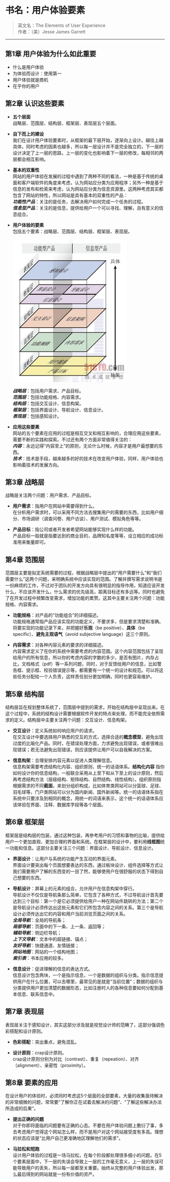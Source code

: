 # 书名：用户体验要素
> 英文名：The Elements of User Experience   
作者：（美）Jesse James Garrett

***

## 第1章 用户体验为什么如此重要  
  - 什么是用户体验
  - 为体验而设计：使用第一
  - 用户体验就是商机
  - 在乎你的用户

## 第2章 认识这些要素
  -  **五个层面**  
    战略层、范围层、结构层、框架层、表现层五个层面。  

  - **自下而上的建设**  
    我们在设计用户体验要素时，从框架的最下层开始，逐渐向上设计。越往上越具体，同时考虑的因素也越多，所以每一层设计并不是完全独立的，下一层的设计决定了上一层的思路，上一层的变化也影响着下一层的修改，每相邻的两层都会相互影响。  

  - **基本的双重性**  
    网站的用户体验在发展的过程中遇到了两种不同的看法，一种是基于传统的桌面和客户端软件的角度来考虑，认为网站应分类为应用程序；另外一种是基于信息的发布和检索来考虑，认为网站应分类为信息资源里。这两种考虑其实都包含了网站的特性，所以网站是具有基本的双重性的产品：  
    ***功能性产品***：关注的是任务，去解决用户如何完成一个任务的过程。  
    ***信息型产品***：关注的是信息，提供给用户一个可以寻找、理解，且有意义的信息组合。  

  - **用户体验的要素**  
    包括五个要素：战略层、范围层、结构层、框架层、表现层。  

    ![用户体验五个要素](./figures/095537811.jpg)  

    ***战略层***：包括用户需求、产品目标。  
    ***范围层***：包括功能规格、内容需求。  
    ***结构层***：包括交互设计、信息构架。  
    ***框架层***：包括界面设计、导航设计、信息设计。  
    ***表现层***：包括感知设计。  

  - **应用这些要素**  
    网站的五个要素在应用的过程是相互交叉和相互影响的，合理应用这些要素，需要不断的实践和探索。不过还有两个方面非常值得关注的：  
    ***内容***：永远记得“内容至上”的原则，无论什么时候，内容才是用户最想要的东西。  
    ***技术***：技术是手段，越来越多的好的技术在改变用户体验，同样，用户体验也影响着技术的发展方向。

## 第3章 战略层
  战略层关注两个问题：用户需求、产品目标。  
  - **用户需求**：指用户在网站中需要得到什么。  
      在分析用户需求时，可以采用不同方法去搜集用户的需要的东西，比如用户细分、市场调研（调查问卷、用户访谈）、用户测试、模拟角色等等。  

  - **产品目标**：指公司或者开发者希望网站能够实现什么样的功能。  
    产品目标一般就是指要达到的商业目的，品牌知名度等等，设立相应的成功标准用来衡量即可。


## 第4章 范围层  
  范围层主要是拟定系统需要的过程，根据战略层中提出的“用户需要什么”和“我们需要什么”这两个问题，来明确系统中应该实现的范围。了解并撰写需求说明书是一份麻烦的工作，不过对于团队的开发方向具有很明显的指导作用，知道应该开发什么，不应该开发什么，什么需求的优先级高，距离目标还有多远等。同时也避免了在开发过程中频繁改变需求，增加功能的累赘。这其中主要关注两个问题：功能规格、内容需求。  

  - **功能规格**：对产品的“功能组合”的详细描述。  
    功能规格通常指产品应该实现的功能定义，不要求多，但是要求清楚和准确。将要实现的功能记录下来，并把握好**乐观**（be positive）、**具体**（be specific）、**避免主观语气**（avoid subjective language）这三个原则。  

  - **内容需求**：对各种内容元素的要求的详细描述。  
    内容需求定义了在你的系统中需要考虑的内容范围。这个内容范围包括了呈现给用户的所有信息，所以你的考虑内容的字数的多少，是否有图片，内存占比，文档格式（pdf）等一系列问题，同时，对于反馈给用户的信息，比如警告框、提示框、校验错误提示等，都需要有一个统一的设计和规范。可以将这些任务分配给一个人负责，这样责任划分更加明确，同时也更容易维护。

## 第5章 结构层  
  结构层旨在规划整体系统了，范围层中提到的需求，开始在结构层中呈现出来。在这个过程中，系统的结构设计需要根据软件开发的特点来处理，而不能完全依照需求的定义。结构层中主要关注两个问题：交互设计、信息构架。  

  - **交互设计**：定义系统如何响应用户的请求。  
    在交互设计中要选择用户熟悉的交互的方式，选择合适的**概念模型**，避免出现过度的比喻化产品。同时，在错误处理方面，力求避免出现错误，或者很难出现错误；若无法避免出现错误，则应该提供让用户可以自我解决的方案。  

  - **信息构架**：合理安排内容元素以促进人类理解信息。  
    信息构架需要考虑结构化内容、组织原则、统一的话语体系。**结构化内容** 指你如何设计你的信息结构，一般联合采用从上至下和从下至上的设计原则，然后再考虑结构方法（层级结构、矩阵结构、自然结构、线性结构）。组织原则指根据需求的不同**截面**，来划分组织构成，比如体育类网站可以分篮球、足球、羽毛球等，门户类网站可以分为国内新闻、国外新闻等。统一的话语体系指在系统中只要涉及到相同的概念，用统一的词语来表示，这个统一的话语体系应该体验在界面、注释、数据库字段等各个层面。

## 第6章 框架层
  框架层是结构层的包装，通过这种包装，再参考用户的习惯和事物的比喻，提供给用户一个更加直观、更加合理的界面和系统。在框架层的设计中，要利用**线框图**统一功能和信息。这部分主要关注三个问题：界面设计、导航设计、信息设计。  

  - **界面设计**：让用户与系统的功能产生互动的界面元素。  
    界面设计要突出每个页面想要表达的东西，通过板块设计、组件选择等方式让我们需要用户了解的东西变的一目了然，能够使用户在很舒服的状态下得到自己想要的东西。

  - **导航设计**：屏幕上的元素的组合，允许用户在信息构架中穿行。  
    导航设计不仅仅是导航条那么简单，它包含了各种方式，不过导航设计首先要达到三个目标：第一个是它必须提供给用户一种在网站件跳转的方法；第二个是导航设计必须传达出这些元素和它们所包含内容之间的关系。第三个是导航设计必须传达出它的内容和用户当前浏览页面之间的关系。  
    ***全局导航***：全局的导航条；  
    ***局部导航***：页面中的下一条、上一条、返回等；  
    ***辅助导航***：侧边栏导航；  
    ***上下文导航***：文本中的超链接、锚点；  
    ***友好导航***：快捷通道、友情链接；  
    ***网站地图***：网站的一个结构地图；  
    ***索引表***：书本应用的较多。

  - **信息设计**：促进理解的信息的表达方式。  
    信息设计包含两块，一个是指示信息，一个是数据的组织与分类。指示信息提供用户在什么位置，可以去哪里，最常见的是就是“当前位置”；数据的组织与分类提供用户更加清楚的数据形态，比如注册时人的各种信息要如何分配到基本信息、联系信息中。

## 第7章 表现层
  表现层关注于感知设计，其实这部分涉及就是视觉设计师的范畴了，这部分强调色彩搭配和设计原则。  
  - **色彩搭配**：突出重点，避免混乱。  

  - **设计原则**：crap设计原则。  
  crap设计原则分别为对比（contrast）、重复（repeation）、对齐（alignment）、亲密性（proximity）。

## 第8章 要素的应用
  在设计用户的体验时，必须同时考虑这5个层面的全部要素，大量的收集亟待解决的非常细微的问题，常常要“了解你正在试着去解决的问题”、“了解这些解决办法所造成的后果”。  

  - **提出正确的问题**  
    对于你即将面临的问题要有正确的心态。不要在用户体验问题上敷衍了事，多去考虑用户觉得这个网站怎么样，而不是用户对这个网站接受度有多高。理想的状态应该是“比用户自己更准确地区理解他们的需求”。  

  - **马拉松和短跑**  
  设计用户体验的过程是一场马拉松，在每个阶段都处理很多细小的问题。在5个要素层面中，下一层的失误会导致上一层的工作毫无意义，上一层的失误可能导致用户的丢失，所以每一层都至关重要。始终从完整的用户体验出发，那么最后得到的网站就是一份有价值的资产。
